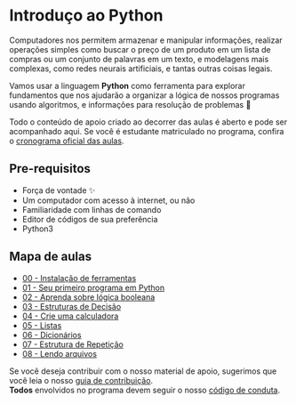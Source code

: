 # Introduço ao Python

Computadores nos permitem armazenar e manipular informações, realizar operações simples como buscar o preço de um produto em um lista de compras ou um conjunto de palavras em um texto, e modelagens mais complexas, como redes neurais artificiais, e tantas outras coisas legais.

Vamos usar a linguagem **Python** como ferramenta para explorar fundamentos que nos ajudarão a organizar a lógica de nossos programas usando algoritmos, e informações para resolução de problemas :rocket:

Todo o conteúdo de apoio criado ao decorrer das aulas é aberto e pode ser acompanhado aqui. Se você é estudante matriculado no programa, confira o [cronograma oficial das aulas](https://docs.google.com/document/d/105rl_wwvvyoIO2EDXPLd5T1HeKxWszM4iZIN91lvt5g/edit?usp=sharing). 

## Pre-requisitos
* Força de vontade :sparkles:
* Um computador com acesso à internet, ou não
* Familiaridade com linhas de comando
* Editor de códigos de sua preferência
* Python3

## Mapa de aulas
* [00 - Instalação de ferramentas](capitulos/00/aula.md)
* [01 - Seu primeiro programa em Python](capitulos/01/aula.md)
* [02 - Aprenda sobre lógica booleana](capitulos/02)
* [03 - Estruturas de Decisão](capitulos/03)
* [04 - Crie uma calculadora](capitulos/04)
* [05 - Listas](capitulos/05)
* [06 - Dicionários](capitulos/06)
* [07 - Estrutura de Repetição](capitulos/07)
* [08 - Lendo arquivos](capitulos/08)

Se você deseja contribuir com o nosso material de apoio, sugerimos que você leia o nosso [guia de contribuição](CONTRIBUTING.md). <br>
**Todos** envolvidos no programa devem seguir o nosso [código de conduta](CODE_OF_CONDUCT.md).

